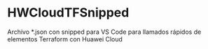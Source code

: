 # HWCloudTFSnipped
Archivo *.json con snipped para VS Code para llamados rápidos de elementos Terraform con Huawei Cloud
